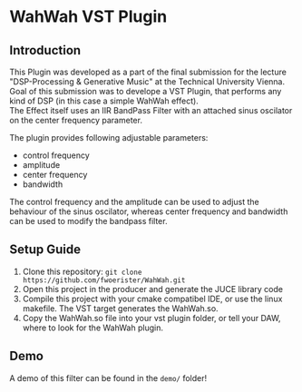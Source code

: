 # WahWah VST Plugin
## Introduction
This Plugin was developed as a part of the final submission for the lecture "DSP-Processing & Generative Music" at the Technical University Vienna. Goal of this submission was to develope a VST Plugin, that performs any kind of DSP (in this case a simple WahWah effect).  
The Effect itself uses an IIR BandPass Filter with an attached sinus oscilator on the center frequency parameter.

The plugin provides following adjustable parameters:

* control frequency
* amplitude
* center frequency
* bandwidth

The control frequency and the amplitude can be used to adjust the behaviour of the sinus oscilator, whereas center frequency and bandwidth can be used to modify the bandpass filter.

## Setup Guide

1) Clone this repository: `git clone https://github.com/fwoerister/WahWah.git`
2) Open this project in the producer and generate the JUCE library code
3) Compile this project with your cmake compatibel IDE, or use the linux makefile. The VST target generates the WahWah.so.
4) Copy the WahWah.so file into your vst plugin folder, or tell your DAW, where to look for the WahWah plugin.

## Demo
A demo of this filter can be found in the `demo/` folder!
